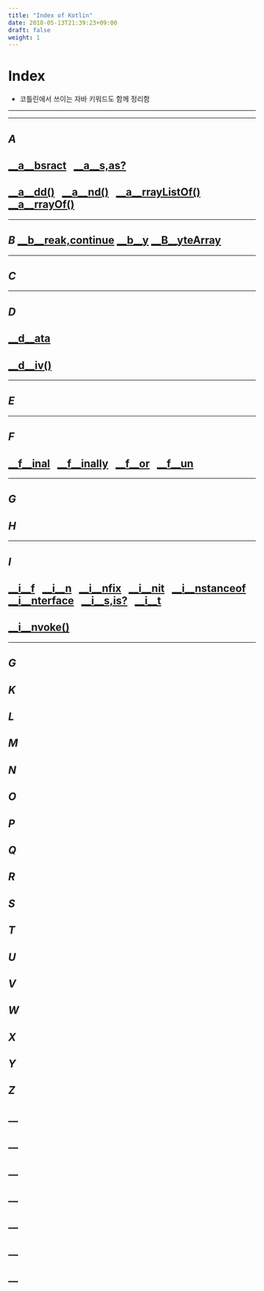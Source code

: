 ```yaml
---
title: "Index of Kotlin"
date: 2018-05-13T21:39:23+09:00
draft: false
weight: 1
---
```

# __Index__

- 코틀린에서 쓰이는 자바 키워드도 함께 정리함

----------------------------------------------------
-----------------------------------------------

## ___A___
## [__a__bsract](#absract) &nbsp; [__a__s,as?](#as,as?)
## [__a__dd()](#add()) &nbsp; [__a__nd()](#and()) &nbsp; [__a__rrayListOf()](#arrayListOf()) &nbsp; [__a__rrayOf()](#arrayOf)

----------------------------------------------------------

## ___B___ [__b__reak,continue](#break,continue)  [__b__y](#by)  [__B__yteArray](#ByteArray)

---------------------------------------------

## ___C___

-------------------------

## ___D___
## [__d__ata](#data) &nbsp;
## [__d__iv()](#div()) &nbsp;

----------------------------------

## ___E___

-----------------------------------------------

## _F_
## [__f__inal](#final) &nbsp; [__f__inally](#finally) &nbsp; [__f__or](#for) &nbsp; [__f__un](#fun)

--------------------------
## _G_
## _H_
------------------------------------------
## ___I___
## [__i__f](#if) &nbsp; [__i__n](#in) &nbsp; [__i__nfix](#infix) &nbsp; [__i__nit](#init) &nbsp; [__i__nstanceof](#instanceof) &nbsp; [__i__nterface](#interface) &nbsp; [__i__s,is?](#is,is?) &nbsp; [__i__t](#it)
## [__i__nvoke()](#invoke)
--------------------------------------
## _G_
## _K_
## _L_
## _M_
## _N_
## _O_
## _P_
## _Q_
## _R_
## _S_
## _T_
## _U_
## _V_
## _W_
## _X_
## _Y_
## _Z_
## __
## __
## __
## __
## __
## __
## __




